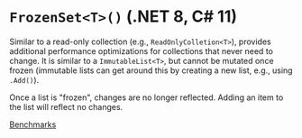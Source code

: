 # `FrozenSet<T>()` (.NET 8, C# 11)

Similar to a read-only collection (e.g., `ReadOnlyColletion<T>`), provides additional performance optimizations for collections that never need to change. It is similar to a `ImmutableList<T>`, but cannot be mutated once frozen (immutable lists can get around this by creating a new list, e.g., using `.Add()`). 

Once a list is "frozen", changes are no longer reflected. Adding an item to the list will reflect no changes.

[Benchmarks](https://steven-giesel.com/blogPost/34e0fd95-0b3f-40f2-ba2a-36d1d4eb5601)